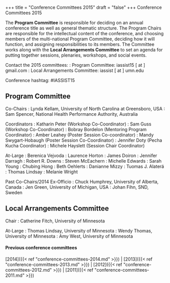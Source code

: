 +++
title = "Conference Committees 2015"
draft = "false"
+++
Conference Committees 2015

The **Program Committee** is responsible for deciding on an annual conference title as well as general thematic structure. The Program Chairs are responsible for the intellectual content of the conference, and choosing members of the multi-national Program Committee, deciding how it will function, and assigning responsibilities to its members. The Committee works along with the **Local Arrangements Committee** to set an agenda for putting together sessions, plenaries, workshops, and social events.

Contact the 2015 committees:
: Program Committee: iassist15 [ at ] gmail.com
: Local Arrangements Committee: iassist [ at ] umn.edu

Conference hashtag: #IASSIST15

## Program Committee

Co-Chairs
: Lynda Kellam, University of North Carolina at Greensboro, USA
: Sam Spencer, National Health Performance Authority, Australia

Coordinators
: Katharin Peter (Workshop Co-Coordinator)
: Sam Guss (Workshop Co-Coordinator)
: Bobray Bordelon (Mentoring Program Coordinator)
: Amber Leahey (Poster Session Co-coordinator)
: Mandy Swygart-Hobaugh (Poster Session Co-Coordinator)
: Jennifer Doty (Pecha Kucha Coordinator)
: Michele Hayslett (Session Chair Coordinator) 

At-Large
: Berenica Vejvoda
: Laurence Horton
: James Doiron
: Jennifer Darragh
: Robert R. Downs
: Steven McEachern
: Michelle Edwards
: Sarah Young
: Chubing Hong
: Beth Oehlerts
: Danianne Mizzy
: Tuomas J. Alaterä
: Thomas Lindsay
: Melanie Wright

Past Co-Chairs/2014 Ex-Officio
: Chuck Humphrey, University of Alberta, Canada
: Jen Green, University of Michigan, USA
: Johan Fihn, SND, Sweden

## Local Arrangements Committee

Chair
: Catherine Fitch, University of Minnesota

At-Large
: Thomas Lindsay, University of Minnesota
: Wendy Thomas, University of Minnesota
: Amy West, University of Minnesota

#### Previous conference committees

[2014]({{< ref "conference-committees-2014.md" >}}) |
[2013]({{< ref "conference-committees-2013.md" >}}) |
[2012]({{< ref "conference-committees-2012.md" >}}) |
[2011]({{< ref "conference-committees-2011.md" >}})